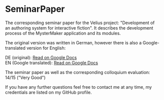 # SeminarPaper
The corresponding seminar paper for the Velius project: "Development of an authoring system for interactive fiction".
It describes the development process of the MysterMaker application and its modules.

The original version was written in German, however there is also a Google-translated version for English:

DE (original): [Read on Google Docs](https://docs.google.com/document/d/1V_xAOBrESx3I1C2_8OG41vnmN1HA13UKyySktGYza7c/edit?usp=sharing) <br>
EN (Google translated): [Read on Google Docs](https://docs.google.com/document/d/1Q4Q3G1BQrddKZUu3_WuWB3rwWWrGZ_miZOfCjSQ-cQc/edit?usp=sharing)

The seminar paper as well as the corresponding colloquium evaluation: 14/15 ("Very Good")

If you have any further questions feel free to contact me at any time, my credentials are listed on my GitHub profile.
